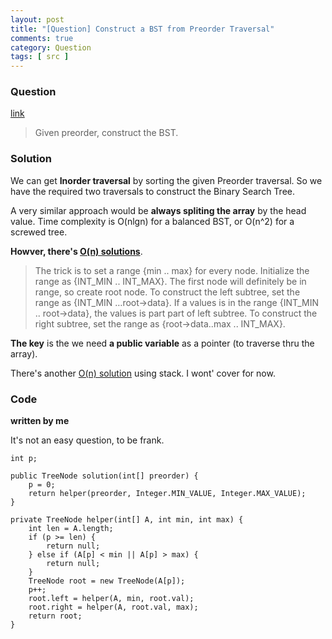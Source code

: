 ```yaml
---
layout: post
title: "[Question] Construct a BST from Preorder Traversal"
comments: true
category: Question
tags: [ src ]
---
```


### Question 

[link](http://www.geeksforgeeks.org/g-fact-17/)

> Given preorder, construct the BST. 

### Solution

We can get __Inorder traversal__ by sorting the given Preorder traversal. So we have the required two traversals to construct the Binary Search Tree. 

A very similar approach would be __always spliting the array__ by the head value. Time complexity is O(nlgn) for a balanced BST, or O(n^2) for a screwed tree. 

__Howver, there's [O(n) solutions](http://www.geeksforgeeks.org/construct-bst-from-given-preorder-traversa/)__. 

> The trick is to set a range {min .. max} for every node. Initialize the range as {INT_MIN .. INT_MAX}. The first node will definitely be in range, so create root node. To construct the left subtree, set the range as {INT_MIN …root->data}. If a values is in the range {INT_MIN .. root->data}, the values is part part of left subtree. To construct the right subtree, set the range as {root->data..max .. INT_MAX}.

__The key__ is the we need __a public variable__ as a pointer (to traverse thru the array). 

There's another [O(n) solution](http://www.geeksforgeeks.org/construct-bst-from-given-preorder-traversal-set-2/) using stack. I wont' cover for now. 

### Code

__written by me__

It's not an easy question, to be frank. 

	int p;
    
	public TreeNode solution(int[] preorder) {
        p = 0;
		return helper(preorder, Integer.MIN_VALUE, Integer.MAX_VALUE);
	}

	private TreeNode helper(int[] A, int min, int max) {
		int len = A.length;
		if (p >= len) {
			return null;
		} else if (A[p] < min || A[p] > max) {
			return null;
		}
		TreeNode root = new TreeNode(A[p]);
		p++;
		root.left = helper(A, min, root.val);
		root.right = helper(A, root.val, max);
		return root;
	}
